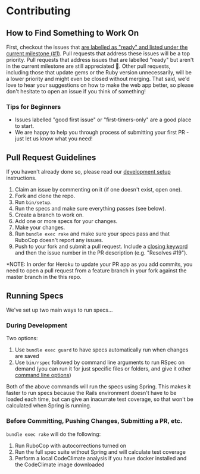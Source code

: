 # Contributing

## How to Find Something to Work On
First, checkout the issues that [are labelled as "ready" and listed under the
current milestone (#1)](
https://github.com/crawfoal/greensteps/issues?q=is%3Aopen+is%3Aissue+label%3Aready+milestone%3A%22Milestone+%231+%28MVP%29%22).
Pull requests that address these issues will be a top priority. Pull requests
that address issues that are labelled "ready" but aren't in the current
milestone are still appreciated :slightly_smiling_face:. Other pull requests,
including those that update gems or the Ruby version unnecessarily, will be a
lower priority and might even be closed without merging. That said, we'd love to
hear your suggestions on how to make the web app better, so please don't
hesitate to open an issue if you think of something!

### Tips for Beginners
- Issues labelled "good first issue" or "first-timers-only" are a good place to
start.
- We are happy to help you through process of submitting your first PR - just
let us know what you need!

## Pull Request Guidelines
If you haven't already done so, please read our [development setup](
DEVELOPMENT_SETUP.md) instructions.

1. Claim an issue by commenting on it (if one doesn't exist, open one).
2. Fork and clone the repo.
3. Run `bin/setup`.
4. Run the specs and make sure everything passes (see below).
5. Create a branch to work on.
6. Add one or more specs for your changes.
7. Make your changes.
8. Run `bundle exec rake` and make sure your specs pass and that RuboCop doesn't
   report any issues.
9. Push to your fork and submit a pull request. Include a [closing
   keyword](https://help.github.com/articles/closing-issues-using-keywords/) and
   then the issue number in the PR description (e.g. "Resolves #19").

\*NOTE: In order for Heroku to update your PR app as you add commits, you need
to open a pull request from a feature branch in your fork against the master
branch in the this repo.

## Running Specs

We've set up two main ways to run specs...

### During Development

Two options:
1. Use `bundle exec guard` to have specs automatically run when changes are
   saved
2. Use `bin/rspec` followed by command line arguments to run RSpec on demand
   (you can run it for just specific files or folders, and give it other
   [command line options](https://relishapp.com/rspec/rspec-core/docs/command-line))

Both of the above commands will run the specs using Spring. This makes it faster
to run specs because the Rails environment doesn't have to be loaded each time,
but can give an inacurrate test coverage, so that won't be calculated when
Spring is running.

### Before Committing, Pushing Changes, Submitting a PR, etc.

`bundle exec rake` will do the following:

1. Run RuboCop with autocorrections turned on
2. Run the full spec suite without Spring and will calculate test coverage
3. Perform a local CodeClimate analysis if you have docker installed and the
   CodeClimate image downloaded
